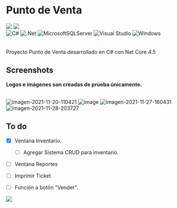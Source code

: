 # Punto de Venta
![](https://img.shields.io/badge/Fase%3A-En%20desarrollo-blue?style=for-the-badge)
![](https://img.shields.io/github/last-commit/Josephglz/PuntoDeVenta?style=for-the-badge)<br>
![C#](https://img.shields.io/badge/c%23-%23239120.svg?style=for-the-badge&logo=c-sharp&logoColor=white)
![.Net](https://img.shields.io/badge/.NET-5C2D91?style=for-the-badge&logo=.net&logoColor=white)
![MicrosoftSQLServer](https://img.shields.io/badge/Microsoft%20SQL%20Sever-CC2927?style=for-the-badge&logo=microsoft%20sql%20server&logoColor=white)
![Visual Studio](https://img.shields.io/badge/Visual%20Studio-5C2D91.svg?style=for-the-badge&logo=visual-studio&logoColor=white)
![Windows](https://img.shields.io/badge/Windows-0078D6?style=for-the-badge&logo=windows&logoColor=white)<br><br><br>
Proyecto Punto de Venta desarrollado en C# con Net Core 4.5<br>


## Screenshots

<b>Logos e imágenes son creadas de prueba únicamente.</b><br><br>

<img src="https://i.ibb.co/9q5GPYf/imagen-2021-11-20-110421.png" alt="imagen-2021-11-20-110421">
<img src="https://i.ibb.co/S3CjTFW/image.png" alt="image">
<img src="https://i.ibb.co/dLYT8hT/imagen-2021-11-27-160431.png" alt="imagen-2021-11-27-160431">
<img src="https://i.ibb.co/F0wT7s0/imagen-2021-11-28-203727.png" alt="imagen-2021-11-28-203727" border="0">



## To do

- [x] Ventana Inventario.
  - [ ] Agregar Sistema CRUD para inventario.
- [ ] Ventana Reportes
- [ ] Imprimir Ticket
- [ ] Función a botón "Vender".


[![](https://img.shields.io/badge/back%20to%20top-%E2%86%A9-blue)](#Screenshots)
